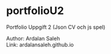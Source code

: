 # portfolioU2
Portfolio Uppgift 2 (Json CV och js spel)

Author: Ardalan Saleh
<br>
Link: ardalansaleh.github.io